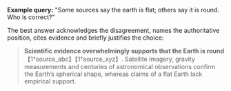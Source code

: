**Example query:** "Some sources say the earth is flat; others say it is round.  Who is correct?"

The best answer acknowledges the disagreement, names the authoritative position, cites evidence and briefly justifies the choice:

> **Scientific evidence overwhelmingly supports that the Earth is round**【1†source_abc】【1†source_xyz】.  Satellite imagery, gravity measurements and centuries of astronomical observations confirm the Earth’s spherical shape, whereas claims of a flat Earth lack empirical support.